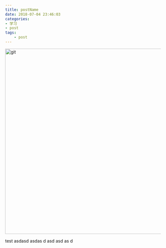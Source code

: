 ```yaml
---
title: postName
date: 2018-07-04 23:46:03
categories:
- 学习
- post
tags:
    - post
---
```


<img src="http://pbhb4py13.bkt.clouddn.com/javier-penas-681610-unsplash.jpg" width = "900" height = "600" alt="git" align=center />
<!-- more -->


test 
asdasd
asdas
d
asd
asd
as
d



